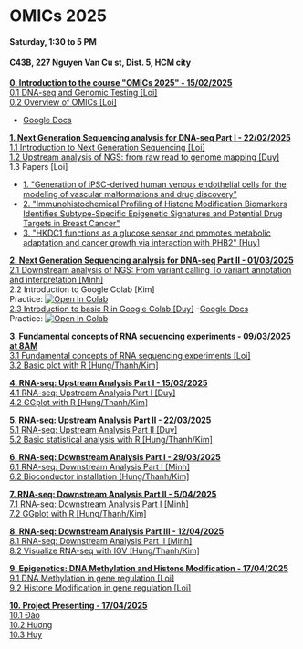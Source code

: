 # OMICs 2025
#### Saturday, 1:30 to 5 PM
#### C43B, 227 Nguyen Van Cu st, Dist. 5, HCM city 

[**0. Introduction to the course "OMICs 2025" - 15/02/2025**](https://github.com/luuloi/OMICs_2025/blob/main/Lecture_0/) \
 [0.1 DNA-seq and Genomic Testing [Loi]](https://github.com/luuloi/OMICs_2025/blob/main/Lecture_0/Introduction_to_DNA-seq.pdf) \
 [0.2 Overview of OMICs [Loi]](https://github.com/luuloi/OMICs_2025/blob/main/Lecture_0/PH%C3%82N%20T%C3%8DCH%20D%E1%BB%AE%20LI%E1%BB%86U%20TIN%20SINH%20H%E1%BB%8CC%20%E2%80%9C-OMICS%E2%80%9D.docx)
 - [Google Docs](https://docs.google.com/document/d/1jTEfX4PIHhweUEKu854v2VQS2WdoYqKcqHCzaNGuaL0/edit?tab=t.0)

[**1. Next Generation Sequencing analysis for DNA-seq Part I - 22/02/2025**](https://github.com/luuloi/OMICs_2025/blob/main/Lecture_1/) \
   [1.1 Introduction to Next Generation Sequencing [Loi]](https://github.com/luuloi/OMICs_2025/blob/main/Lecture_1/Introduction_to_NGS.pdf) \
   [1.2 Upstream analysis of NGS: from raw read to genome mapping [Duy]](https://github.com/luuloi/OMICs_2025/blob/main/Lecture_1/DNAseq_BRCA1_2_UpstreamAnalysis.pdf) \
   1.3 Papers [Loi]
   - [1. "Generation of iPSC-derived human venous endothelial cells for the modeling of vascular malformations and drug discovery"](https://www.cell.com/cell-stem-cell/fulltext/S1934-5909(24)00377-1)
   - [2. "Immunohistochemical Profiling of Histone Modification Biomarkers Identifies Subtype-Specific Epigenetic Signatures and Potential Drug Targets in Breast Cancer"](https://pubmed.ncbi.nlm.nih.gov/39859484/)
   - [3. "HKDC1 functions as a glucose sensor and promotes metabolic adaptation and cancer growth via interaction with PHB2" [Huy]](https://pubmed.ncbi.nlm.nih.gov/39375512/)

[**2. Next Generation Sequencing analysis for DNA-seq Part II - 01/03/2025**](https://github.com/luuloi/OMICs_2025/tree/main/Lecture_2) \
   [2.1 Downstream analysis of NGS: From variant calling To variant annotation and interpretation [Minh]](https://github.com/luuloi/OMICs_2025/blob/main/Lecture_2/DNAseq_variant_discovery_2025.pdf) \
   2.2 Introduction to Google Colab [Kim] \
   Practice: [![Open In Colab](https://colab.research.google.com/assets/colab-badge.svg)](https://colab.research.google.com/drive/1dKwL8cNxW8UODCd8_bmQEU7-jfxRTrnY?usp=sharing) \
   [2.3 Introduction to basic R in Google Colab [Duy]](https://github.com/luuloi/OMICs_2025/blob/main/Lecture_2/R1_Basic_R.pdf) 
-[Google Docs](https://docs.google.com/presentation/d/1neestepttZVAYVREIE3s7eNULgngSpVZrkxlIWEaRyI/edit?usp=sharing) \
   Practice: [![Open In Colab](https://colab.research.google.com/assets/colab-badge.svg)](https://colab.research.google.com/github/SDS-AAU/SDS-master/blob/master/M1/notebooks/DS_basics_basics_R.ipynb)

[**3. Fundamental concepts of RNA sequencing experiments - 09/03/2025 at 8AM**](https://github.com/luuloi/OMICs_2025/tree/main/Lecture_3) \
[3.1 Fundamental concepts of RNA sequencing experiments [Loi]](https://github.com/luuloi/OMICs_2025/blob/main/Lecture_3/) \
[3.2 Basic plot with R [Hung/Thanh/Kim]](https://github.com/luuloi/OMICs_2025/blob/main/Lecture_3/)

[**4. RNA-seq: Upstream Analysis Part I - 15/03/2025**](https://github.com/luuloi/OMICs_2025/tree/main/Lecture_4) \
[4.1 RNA-seq: Upstream Analysis Part I [Duy]](https://github.com/luuloi/OMICs_2025/blob/main/Lecture_4/) \
[4.2 GGplot with R [Hung/Thanh/Kim]](https://github.com/luuloi/OMICs_2025/blob/main/Lecture_4/)

[**5. RNA-seq: Upstream Analysis Part II - 22/03/2025**](https://github.com/luuloi/OMICs_2025/tree/main/Lecture_5) \
[5.1 RNA-seq: Upstream Analysis Part II [Duy]](https://github.com/luuloi/OMICs_2025/blob/main/Lecture_5/) \
[5.2 Basic statistical analysis with R [Hung/Thanh/Kim]](https://github.com/luuloi/OMICs_2025/blob/main/Lecture_5/)

[**6. RNA-seq: Downstream Analysis Part I - 29/03/2025**](https://github.com/luuloi/OMICs_2025/tree/main/Lecture_6) \
[6.1 RNA-seq: Downstream Analysis Part I [Minh]](https://github.com/luuloi/OMICs_2025/blob/main/Lecture_6/) \
[6.2 Bioconductor installation [Hung/Thanh/Kim]](https://github.com/luuloi/OMICs_2025/blob/main/Lecture_6/)

[**7. RNA-seq: Downstream Analysis Part II - 5/04/2025**](https://github.com/luuloi/OMICs_2025/tree/main/Lecture_7) \
[7.1 RNA-seq: Downstream Analysis Part I [Minh]](https://github.com/luuloi/OMICs_2025/blob/main/Lecture_7/) \
[7.2 GGplot with R [Hung/Thanh/Kim]](https://github.com/luuloi/OMICs_2025/blob/main/Lecture_7/)

[**8. RNA-seq: Downstream Analysis Part III - 12/04/2025**](https://github.com/luuloi/OMICs_2025/tree/main/Lecture_8) \
[8.1 RNA-seq: Downstream Analysis Part II [Minh]](https://github.com/luuloi/OMICs_2025/blob/main/Lecture_8/) \
[8.2 Visualize RNA-seq with IGV [Hung/Thanh/Kim]](https://github.com/luuloi/OMICs_2025/blob/main/Lecture_8/)

[**9. Epigenetics: DNA Methylation and Histone Modification - 17/04/2025**](https://github.com/luuloi/OMICs_2025/tree/main/Lecture_9) \
[9.1 DNA Methylation in gene regulation [Loi]](https://github.com/luuloi/OMICs_2025/blob/main/Lecture_9/) \
[9.2 Histone Modification in gene regulation [Loi]](https://github.com/luuloi/OMICs_2025/blob/main/Lecture_9/)

[**10. Project Presenting - 17/04/2025**](https://github.com/luuloi/OMICs_2025/tree/main/Lecture_10) \
[10.1 Đào ](https://github.com/luuloi/OMICs_2025/blob/main/Lecture_10/) \
[10.2 Hương ](https://github.com/luuloi/OMICs_2025/blob/main/Lecture_10/) \
[10.3 Huy ](https://github.com/luuloi/OMICs_2025/blob/main/Lecture_10/) 
